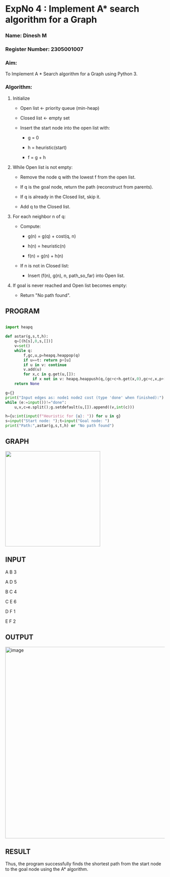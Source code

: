 <h1>ExpNo 4 : Implement A* search algorithm for a Graph</h1> 
<h3>Name: Dinesh M      </h3>
<h3>Register Number: 2305001007          </h3>
<H3>Aim:</H3>
<p>To Implement A * Search algorithm for a Graph using Python 3.</p>
<H3>Algorithm:</H3>


 1. Initialize

       - Open list ← priority queue (min-heap)

       - Closed list ← empty set

       - Insert the start node into the open list with:

           - g = 0

           - h = heuristic(start)

           - f = g + h

2. While Open list is not empty:
   
      - Remove the node q with the lowest f from the open list.
   
      - If q is the goal node, return the path (reconstruct from parents).
   
      - If q is already in the Closed list, skip it.
   
      - Add q to the Closed list.

3. For each neighbor n of q:

      - Compute:

           - g(n) = g(q) + cost(q, n)

           - h(n) = heuristic(n)

           - f(n) = g(n) + h(n)

     - If n is not in Closed list:

       - Insert (f(n), g(n), n, path_so_far) into Open list.

4. If goal is never reached and Open list becomes empty:

    - Return "No path found".

## PROGRAM
```python

import heapq

def astar(g,s,t,h):
    q=[(h[s],0,s,[])]
    v=set()
    while q:
        f,gc,u,p=heapq.heappop(q)
        if u==t: return p+[u]
        if u in v: continue
        v.add(u)
        for x,c in g.get(u,[]): 
            if x not in v: heapq.heappush(q,(gc+c+h.get(x,0),gc+c,x,p+[u]))
    return None

g={}
print("Input edges as: node1 node2 cost (type 'done' when finished):")
while (e:=input())!="done":
    u,v,c=e.split();g.setdefault(u,[]).append((v,int(c)))

h={u:int(input(f"Heuristic for {u}: ")) for u in g}
s=input("Start node: ");t=input("Goal node: ")
print("Path:",astar(g,s,t,h) or "No path found")

```

## GRAPH 
<img src="https://github.com/user-attachments/assets/ef15d868-a4e0-472c-a506-b1af98b9640a" width="300">



## INPUT
A B 3

A D 5

B C 4

C E 6

D F 1

E F 2

## OUTPUT

<img width="800" height="603" alt="image" src="https://github.com/user-attachments/assets/957a9dc7-a3b0-4ab6-9833-5f72ef6d66af" />


## RESULT

Thus, the program successfully finds the shortest path from the start node to the goal node using the A* algorithm.
